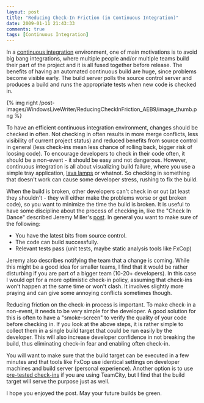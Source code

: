 ```yaml
---
layout: post
title: "Reducing Check-In Friction (in Continuous Integration)"
date: 2009-01-11 21:43:33
comments: true
tags: [Continuous Integration]
---
```


In a [continuous integration](http://en.wikipedia.org/wiki/Continuous_Integration) environment, one of main motivations is to avoid big bang integrations, where multiple people and/or multiple teams build their part of the project and it is all fused together before release. The benefits of having an automated continuous build are huge, since problems become visible early. The build server polls the source control server and produces a build and runs the appropriate tests when new code is checked in.

{% img right /post-images/WindowsLiveWriter/ReducingCheckInFriction_AEB9/image_thumb.png %}

To have an efficient continuous integration environment, changes should be checked in often. Not checking in often results in more merge conflicts, less visibility of current project status) and reduced benefits from source control in general (less check-ins mean less chance of rolling back, bigger risk of loosing code). To encourage developers to check in their code often, it should be a non-event - it should be easy and not dangerous. However, continuous integration is all about visualizing build failure, where you use a simple tray application, [lava lamps](http://schneide.wordpress.com/2008/10/27/extreme-feedback-device-xfd-the-onoz-lamp/) or whatnot. So checking in something that doesn't work can cause some developer stress, rushing to fix the build.

When the build is broken, other developers can't check in or out (at least they shouldn't - they will either make the problems worse or get broken code), so you want to minimize the time the build is broken. It is useful to have some discipline about the process of checking in, like the "Check In Dance" described Jeremy Miller's [post](http://codebetter.com/blogs/jeremy.miller/archive/2005/07/25/129797.aspx). In general you want to make sure of the following:

 - You have the latest bits from source control.
 - The code can build successfully.
 - Relevant tests pass (unit tests, maybe static analysis tools like FxCop)

Jeremy also describes notifying the team that a change is coming. While this might be a good idea for smaller teams, I find that it would be rather disturbing if you are part of a bigger team (10-20+ developers). In this case I would opt for a more optimistic check-in policy, assuming that check-ins won't happen at the same time or won't clash. It involves slightly more praying and can give some annoying conflicts sometimes though.

Reducing friction on the check-in process is important. To make check-in a non-event, it needs to be very simple for the developer. A good solution for this is often to have a "smoke-screen" to verify the quality of your code before checking in. If you look at the above steps, it is rather simple to collect them in a single build target that could be run easily by the developer. This will also increase developer confidence in not breaking the build, thus eliminating check-in fear and enabling often check-in.

You will want to make sure that the build target can be executed in a few minutes and that tools like FxCop use identical settings on developer machines and build server (personal experience). Another option is to use [pre-tested check-ins](http://www.jetbrains.com/teamcity/delayed_commit.html) if you are using TeamCity, but I find that the build target will serve the purpose just as well.

I hope you enjoyed the post. May your future builds be green.
